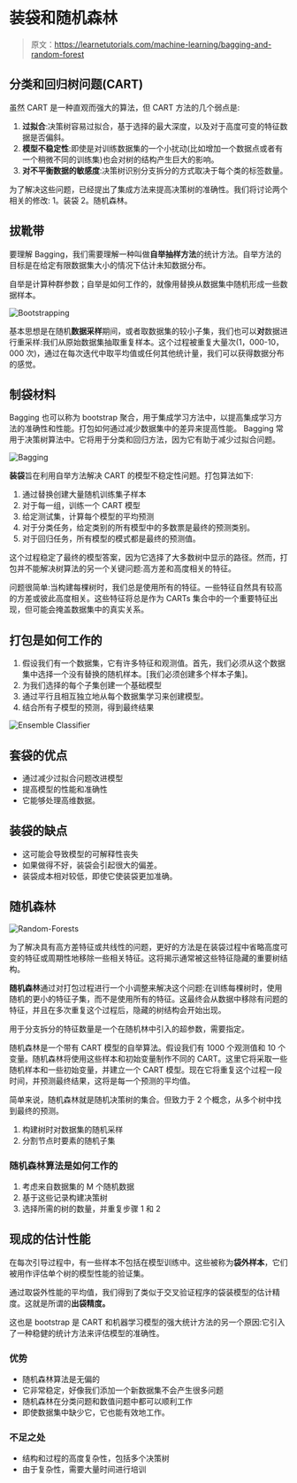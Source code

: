 # 装袋和随机森林

> 原文：<https://learnetutorials.com/machine-learning/bagging-and-random-forest>

## <h>分类和回归树问题(CART)</h>

虽然 CART 是一种直观而强大的算法，但 CART 方法的几个弱点是:

1.  **过拟合**:决策树容易过拟合，基于选择的最大深度，以及对于高度可变的特征数据是否偏斜。
2.  **模型不稳定性**:即使是对训练数据集的一个小扰动(比如增加一个数据点或者有一个稍微不同的训练集)也会对树的结构产生巨大的影响。
3.  **对不平衡数据的敏感度**:决策树识别分支拆分的方式取决于每个类的标签数量。

为了解决这些问题，已经提出了集成方法来提高决策树的准确性。我们将讨论两个相关的修改:
1。装袋
2。随机森林。

## 拔靴带

要理解 Bagging，我们需要理解一种叫做**自举抽样方法**的统计方法。自举方法的目标是在给定有限数据集大小的情况下估计未知数据分布。

自举是计算种群参数；自举是如何工作的，就像用替换从数据集中随机形成一些数据样本。

![Bootstrapping](img/38610f52e2f1a2b98d64c1371d7ddad7.png)

基本思想是在随机**数据采样**期间，或者取数据集的较小子集，我们也可以**对**数据进行重采样:我们从原始数据集抽取重复样本。这个过程被重复大量次(1，000-10，000 次)，通过在每次迭代中取平均值或任何其他统计量，我们可以获得数据分布的感觉。

## 制袋材料

Bagging 也可以称为 bootstrap 聚合，用于集成学习方法中，以提高集成学习方法的准确性和性能。打包如何通过减少数据集中的差异来提高性能。
Bagging 常用于决策树算法中。它将用于分类和回归方法，因为它有助于减少过拟合问题。

![Bagging](img/b9f9918694398ee96547f7f200c64021.png)

**装袋**旨在利用自举方法解决 CART 的模型不稳定性问题。打包算法如下:

1.  通过替换创建大量随机训练集子样本
2.  对于每一组，训练一个 CART 模型
3.  给定测试集，计算每个模型的平均预测
4.  对于分类任务，给定类别的所有模型中的多数票是最终的预测类别。
5.  对于回归任务，所有模型的模式都是最终的预测值。

这个过程稳定了最终的模型答案，因为它选择了大多数树中显示的路径。然而，打包并不能解决树算法的另一个关键问题:高方差和高度相关的特征。

问题很简单:当构建每棵树时，我们总是使用所有的特征。一些特征自然具有较高的方差或彼此高度相关。这些特征将总是作为 CARTs 集合中的一个重要特征出现，但可能会掩盖数据集中的真实关系。

## 打包是如何工作的

1.  假设我们有一个数据集，它有许多特征和观测值。首先，我们必须从这个数据集中选择一个没有替换的随机样本。[我们必须创建多个样本子集]。
2.  为我们选择的每个子集创建一个基础模型
3.  通过平行且相互独立地从每个数据集学习来创建模型。
4.  结合所有子模型的预测，得到最终结果

![Ensemble Classifier](img/554b1a0080a5bbc9d62705acf594a7bc.png)

## 套袋的优点

*   通过减少过拟合问题改进模型
*   提高模型的性能和准确性
*   它能够处理高维数据。

## 装袋的缺点

*   这可能会导致模型的可解释性丧失
*   如果做得不好，装袋会引起很大的偏差。
*   装袋成本相对较低，即使它使装袋更加准确。

## 随机森林

![Random-Forests](img/79699d1cc7c64cc0f051e6c78b16e80d.png)

为了解决具有高方差特征或共线性的问题，更好的方法是在装袋过程中省略高度可变的特征或周期性地移除一些相关特征。这将揭示通常被这些特征隐藏的重要树结构。

**随机森林**通过对打包过程进行一个小调整来解决这个问题:在训练每棵树时，使用随机的更小的特征子集，而不是使用所有的特征。这最终会从数据中移除有问题的特征，并且在多次重复这个过程后，隐藏的树结构会开始出现。

用于分支拆分的特征数量是一个在随机林中引入的超参数，需要指定。

随机森林是一个带有 CART 模型的自举算法。假设我们有 1000 个观测值和 10 个变量。随机森林将使用这些样本和初始变量制作不同的 CART。这里它将采取一些随机样本和一些初始变量，并建立一个 CART 模型。现在它将重复这个过程一段时间，并预测最终结果，这将是每一个预测的平均值。

简单来说，随机森林就是随机决策树的集合。但致力于 2 个概念，从多个树中找到最终的预测。

1.  构建树时对数据集的随机采样
2.  分割节点时要素的随机子集

### 随机森林算法是如何工作的

1.  考虑来自数据集的 M 个随机数据
2.  基于这些记录构建决策树
3.  选择所需的树的数量，并重复步骤 1 和 2

## 现成的估计性能

在每次引导过程中，有一些样本不包括在模型训练中。这些被称为**袋外样本**，它们被用作评估单个树的模型性能的验证集。

通过取袋外性能的平均值，我们得到了类似于交叉验证程序的袋装模型的估计精度。这就是所谓的**出袋精度。**

这也是 bootstrap 是 CART 和机器学习模型的强大统计方法的另一个原因:它引入了一种稳健的统计方法来评估模型的准确性。

### 优势

*   随机森林算法是无偏的
*   它非常稳定，好像我们添加一个新数据集不会产生很多问题
*   随机森林在分类问题和数值问题中都可以顺利工作
*   即使数据集中缺少它，它也能有效地工作。

### 不足之处

*   结构和过程的高度复杂性，包括多个决策树
*   由于复杂性，需要大量时间进行培训